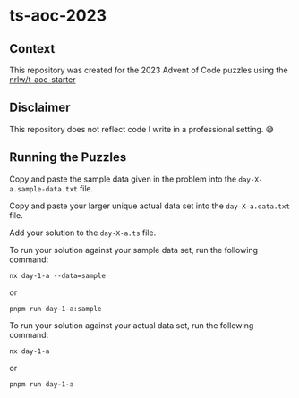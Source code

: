# ts-aoc-2023

## Context

This repository was created for the 2023 Advent of Code puzzles using the [nrlw/t-aoc-starter](https://github.com/nrwl/ts-aoc-starter)

## Disclaimer

This repository does not reflect code I write in a professional setting. 😅
 

## Running the Puzzles

Copy and paste the sample data given in the problem into the `day-X-a.sample-data.txt` file.

Copy and paste your larger unique actual data set into the `day-X-a.data.txt` file.

Add your solution to the `day-X-a.ts` file.

To run your solution against your sample data set, run the following command:

```terminal
nx day-1-a --data=sample
```

or

```terminal
pnpm run day-1-a:sample
```

To run your solution against your actual data set, run the following command:

```terminal
nx day-1-a
```

or

```terminal
pnpm run day-1-a
```
